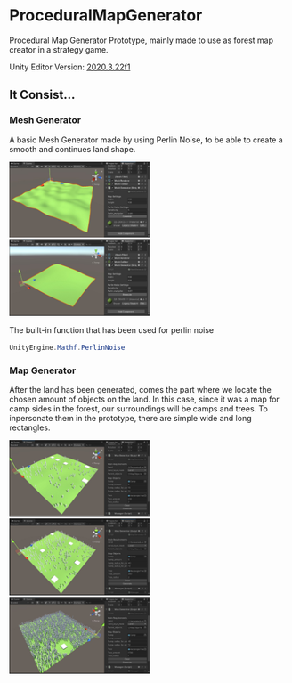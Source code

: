 # ProceduralMapGenerator
 
Procedural Map Generator Prototype, mainly made to use as forest map creator in a strategy game.

Unity Editor Version: [2020.3.22f1](https://unity.com/releases/editor/whats-new/2020.3.22)

## It Consist...

### Mesh Generator

A basic Mesh Generator made by using Perlin Noise, to be able to create a smooth and continues land shape. 

<img src="https://github.com/ErtyumPX/ProceduralMapGenerator/blob/main/Images/mesh_generator_1.JPG" width=50% height=50%>
<img src="https://github.com/ErtyumPX/ProceduralMapGenerator/blob/main/Images/mesh_generator_2.JPG" width=50% height=50%>


The built-in function that has been used for perlin noise

```c#
UnityEngine.Mathf.PerlinNoise
```

### Map Generator

After the land has been generated, comes the part where we locate the chosen amount of objects on the land. In this case, since it was a map for camp sides in the forest, our surroundings will be camps and trees. To inpersonate them in the prototype, there are simple wide and long rectangles.
<div class="row">
  <div class="column">
    <img src="https://github.com/ErtyumPX/ProceduralMapGenerator/blob/main/Images/map_generator_1.JPG" width=50% height=50%>
  </div>
  <div class="column">
    <img src="https://github.com/ErtyumPX/ProceduralMapGenerator/blob/main/Images/map_generator_2.JPG" width=50% height=50%>
  </div>
  <div class="column">
    <img src="https://github.com/ErtyumPX/ProceduralMapGenerator/blob/main/Images/map_generator_3.JPG" width=50% height=50%>
  </div>
</div>

<!--
<img src="https://github.com/ErtyumPX/ProceduralMapGenerator/blob/main/Images/map_generator_1.JPG" width=50% height=50%>
<img src="https://github.com/ErtyumPX/ProceduralMapGenerator/blob/main/Images/map_generator_2.JPG" width=50% height=50%>
<img src="https://github.com/ErtyumPX/ProceduralMapGenerator/blob/main/Images/map_generator_3.JPG" width=50% height=50%>
-->
